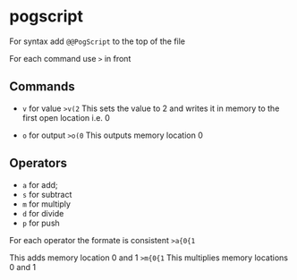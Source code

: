 # pogscript

For syntax add `@@PogScript` to the top of the file

For each command use `>` in front

## Commands
* `v` for value
`>v(2` This sets the value to 2 and writes it in memory to the first open location i.e. 0

* `o` for output
`>o(0` This outputs memory location 0

## Operators
* `a` for add;
* `s` for subtract
* `m` for multiply
* `d` for divide
* `p` for push

For each operator the formate is consistent 
`>a{0{1`
<br>

This adds memory location 0 and 1
`>m{0{1`
This multiplies memory locations 0 and 1 
